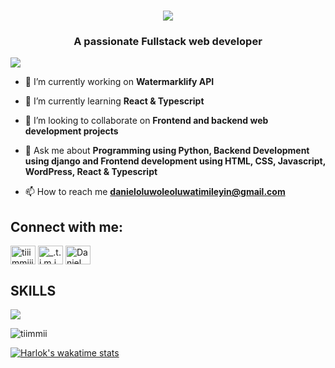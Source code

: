 <h1 align="center">
    <img src="https://readme-typing-svg.herokuapp.com/?font=Righteous&size=35&center=true&vCenter=true&width=500&height=70&duration=3000&lines=Heyy....Hi,..I'm+Timmi!👋;" />
</h1>
<h3 align="center">A passionate Fullstack web developer</h3>

![](https://komarev.com/ghpvc/?username=Tiimmii&style=for-the-badge&color=brightgreen)

- 🔭 I’m currently working on **Watermarklify API**

- 🌱 I’m currently learning **React & Typescript**

- 👯 I’m looking to collaborate on **Frontend and backend web development projects**

- 💬 Ask me about **Programming using Python, Backend Development using django and Frontend development using HTML, CSS, Javascript, WordPress, React & Typescript**

- 📫 How to reach me **danieloluwoleoluwatimileyin@gmail.com**



<h2 align="left">Connect with me:</h2>
<p align="left">
<a href="https://x.com/Timmi_tech" target="blank"><img align="center" src="https://raw.githubusercontent.com/rahuldkjain/github-profile-readme-generator/master/src/images/icons/Social/twitter.svg" alt="tiiimmiiii" height="30" width="40" /></a>
<a href="https://instagram.com/timmi.tech" target="blank"><img align="center" src="https://raw.githubusercontent.com/rahuldkjain/github-profile-readme-generator/master/src/images/icons/Social/instagram.svg" alt="_.t.i.m.i.__" height="30" width="40" /></a>
<a href="https://linkedin.com/in/tiimmii" target="blank"><img align="center" src="https://raw.githubusercontent.com/rahuldkjain/github-profile-readme-generator/master/src/images/icons/Social/linked-in-alt.svg" alt="Daniel Oluwole" height="30" width="40" /></a>
</p>

<h2>SKILLS </h2>
<p>
  <a href="https://skillicons.dev">
    <img src="https://skillicons.dev/icons?i=react,next,js,vite,sentry,wordpress,python,typescript,django,html,css,scss,tailwind,docker,bootstrap,git" />
  </a>
</p>



<p><img align="center" src="https://github-readme-streak-stats.herokuapp.com/?user=Tiimmii" alt="tiimmii" /></p>

[![Harlok's wakatime stats](https://github-readme-stats.vercel.app/api/wakatime?username=Tiimmii)](https://github.com/anuraghazra/github-readme-stats)<br/>




